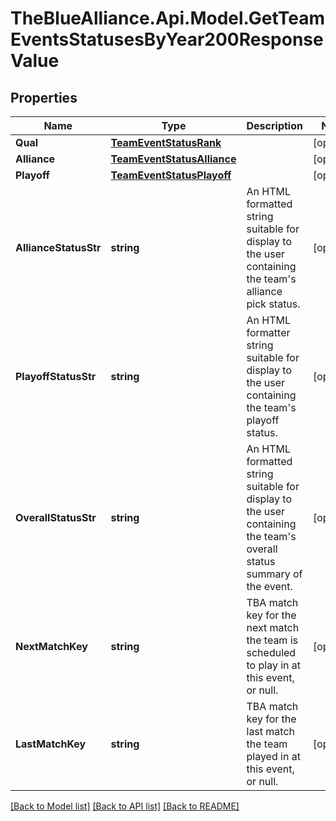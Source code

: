 # TheBlueAlliance.Api.Model.GetTeamEventsStatusesByYear200ResponseValue

## Properties

Name | Type | Description | Notes
------------ | ------------- | ------------- | -------------
**Qual** | [**TeamEventStatusRank**](TeamEventStatusRank.md) |  | [optional] 
**Alliance** | [**TeamEventStatusAlliance**](TeamEventStatusAlliance.md) |  | [optional] 
**Playoff** | [**TeamEventStatusPlayoff**](TeamEventStatusPlayoff.md) |  | [optional] 
**AllianceStatusStr** | **string** | An HTML formatted string suitable for display to the user containing the team&#39;s alliance pick status. | [optional] 
**PlayoffStatusStr** | **string** | An HTML formatter string suitable for display to the user containing the team&#39;s playoff status. | [optional] 
**OverallStatusStr** | **string** | An HTML formatted string suitable for display to the user containing the team&#39;s overall status summary of the event. | [optional] 
**NextMatchKey** | **string** | TBA match key for the next match the team is scheduled to play in at this event, or null. | [optional] 
**LastMatchKey** | **string** | TBA match key for the last match the team played in at this event, or null. | [optional] 

[[Back to Model list]](../README.md#documentation-for-models) [[Back to API list]](../README.md#documentation-for-api-endpoints) [[Back to README]](../README.md)

